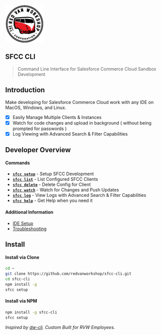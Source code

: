 ![Logo](docs/img/logo.png "Logo")

SFCC CLI
---

> Command Line Interface for Salesforce Commerce Cloud Sandbox Development

Introduction
---

Make developing for Salesforce Commerce Cloud work with any IDE on MacOS, Windows, and Linux.

- [X] Easily Manage Multiple Clients & Instances
- [X] Watch for code changes and upload in background ( without being prompted for passwords )
- [X] Log Viewing with Advanced Search & Filter Capabilities

Developer Overview
---

#### Commands

* **[`sfcc setup`](docs/cmd-setup.md)** - Setup SFCC Development
* **[`sfcc list`](docs/cmd-list.md)** - List Configured SFCC Clients
* **[`sfcc delete`](docs/cmd-delete.md)** - Delete Config for Client
* **[`sfcc watch`](docs/cmd-watch.md)** - Watch for Changes and Push Updates
* **[`sfcc log`](docs/cmd-log.md)** - View Logs with Advanced Search & Filter Capabilities
* **[`sfcc help`](docs/cmd-help.md)** - Get Help when you need it

#### Additional Information

* [IDE Setup](docs/ide-setup.md)
* [Troubleshooting](docs/troubleshooting.md)


Install
---

#### Install via Clone

```bash
cd ~
git clone https://github.com/redvanworkshop/sfcc-cli.git
cd sfcc-cli
npm install -g
sfcc setup
```

#### Install via NPM

```bash
npm install -g sfcc-cli
sfcc setup
```

_Inspired by [dw-cli](https://github.com/mzwallace/dw-cli). Custom Built for RVW Employees._
